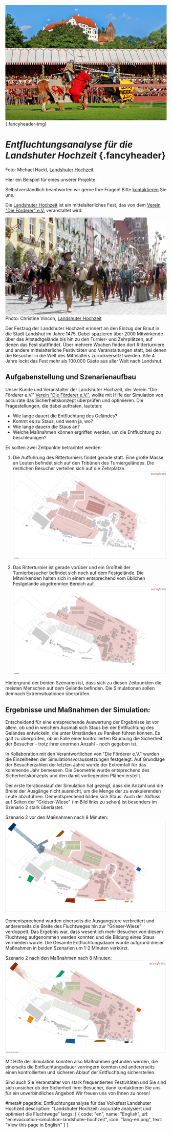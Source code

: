 ![](/img/referenzen/landshuter-hochzeit-rennen-ueber-die-planken.jpg) {.fancyheader-img}
# *Entfluchtungsanalyse für die Landshuter Hochzeit* {.fancyheader}


Foto: Michael Hackl, [Landshuter Hochzeit](http://www.landshuter-hochzeit.de/pressebilder_details/reiter-und-ritterspiele.html)

Hier ein Beispiel für eines unserer Projekte.

Selbstverständlich beantworten wir gerne Ihre Fragen!
Bitte [kontaktieren](kontakt) Sie uns.

Die [Landshuter Hochzeit](http://www.landshuter-hochzeit.de/) ist ein mittelalterliches Fest, das von dem [Verein "Die Förderer" e.V.](http://www.landshuter-hochzeit.de/der-verein.html) veranstaltet wird.


![Landshuter Hochzeit](/img/referenzen/Reisige.jpg)
Photo: Christine Vincon, [Landshuter Hochzeit](http://www.landshuter-hochzeit.de/pressebilder_details/hochzeitszug.html)

Der Festzug der Landshuter Hochzeit erinnert an den Einzug der Braut in die Stadt Landshut im Jahre 1475.
Dabei spazieren über 2000 Mitwirkende über das Altstadtgelände bis hin zu den Turnier- und Zehrplätzen, auf denen das Fest stattfindet.
Über mehrere Wochen finden dort Ritterturniere und andere mittelalterliche Festivitäten und Veranstaltungen statt, bei denen die Besucher in die Welt des Mittelalters zurückversetzt werden.
Alle 4 Jahre lockt das Fest mehr als 100.000 Gäste aus aller Welt nach Landshut.


## Aufgabenstellung und Szenarienaufbau

Unser Kunde und Veranstalter der Landshuter Hochzeit, der Verein "Die Förderer e.V." [Verein "Die Förderer e.V."](http://www.landshuter-hochzeit.de/der-verein.html), wollte mit Hilfe der Simulation von accu:rate das Sicherheitskonzept überprüfen und optimieren. Die Fragestellungen, die dabei auftraten, lauteten:

* Wie lange dauert die Entfluchtung des Geländes?
* Kommt es zu Staus, und wenn ja, wo?
* Wie lange dauern die Staus an?
* Welche Maßnahmen können ergriffen werden, um die Entfluchtung zu beschleunigen?

Es sollten zwei Zeitpunkte betrachtet werden:

1. Die Aufführung des Ritterturniers findet gerade statt. Eine große Masse an Leuten befindet sich auf den Tribünen des Turniergeländes. Die restlichen Besucher verteilen sich auf die Zehrplätze.
![Szenario 1: Besucher auf Tribünen und Zehrplätzen](/img/referenzen/sz1-origins.png)

2. Das Ritterturnier ist gerade vorüber und ein Großteil der Turnierbesucher befindet sich noch auf dem Festgelände. Die Mitwirkenden halten sich in einem entsprechend vom üblichen Festgelände abgetrennten Bereich auf.
![Szenario 2: Alle Besucher verteilt auf das Festgelände](/img/referenzen/sz2-origins.png)

Hintergrund der beiden Szenarien ist, dass sich zu diesen Zeitpunkten die meisten Menschen auf dem Gelände befinden. Die Simulationen sollen demnach Extremsituationen überprüfen.



## Ergebnisse und Maßnahmen der Simulation:

Entscheidend für eine entsprechende Auswertung der Ergebnisse ist vor allem, ob und in welchem Ausmaß sich Staus bei der Entfluchtung des Geländes entwickeln, die unter Umständen zu Paniken führen können. Es galt zu überprüfen, ob im Falle einer kontrollierten Räumung die Sicherheit der Besucher - trotz ihrer enormen Anzahl - noch gegeben ist.

In Kollaboration mit den Verantwortlichen von "Die Förderer e.V." wurden die Einzelheiten der Simulationsvoraussetzungen festgelegt. Auf Grundlage der Besucherzahlen der letzten Jahre wurde der Extremfall für das kommende Jahr bemessen. Die Geometrie wurde entsprechend des Sicherheitskonzepts und den damit vorliegenden Plänen erstellt.

Der erste Iterationslauf der Simulation hat gezeigt, dass die Anzahl und die Breite der Ausgänge nicht ausreicht, um die Menge der zu evakuierenden Leute abzuführen. Dementsprechend bilden sich Staus.
Auch der Abfluss auf Seiten der "Grieser-Wiese" (im Bild links zu sehen) ist besonders im Szenario 2 stark überlastet.

Szenario 2 vor den Maßnahmen nach 8 Minuten:
![Szenario 2 vor den Maßnahmen](/img/referenzen/sz2-vor-480.png)



Dementsprechend wurden einerseits die Ausgangstore verbreitert und andererseits die Breite des Fluchtweges hin zur "Grieser-Wiese" verdoppelt.
Das Ergebnis war, dass wesentlich mehr Besucher von diesem Fluchtweg aufgenommen werden konnten und die Bildung eines Staus vermieden wurde. Die Gesamte Entfluchtungsdauer wurde aufgrund dieser Maßnahmen in beiden Szenarien um 1-2 Minuten verkürzt.


Szenario 2 nach den Maßnahmen nach 8 Minuten:
![Szenario 2 nach den Maßnahmen](/img/referenzen/sz2-nach-480.png)

Mit Hilfe der Simulation konnten also Maßnahmen gefunden werden, die einerseits die Entfluchtungsdauer verringern konnten und andererseits einen kontrollierten und sicheren Ablauf der Entfluchtung sicherstellen.

Sind auch Sie Veranstalter von stark frequentierten Festivitäten und Sie sind sich unsicher ob der Sicherheit Ihrer Besucher, dann kontaktieren Sie uns für ein unverbindliches Angebot! Wir freuen uns von Ihnen zu hören!

#meta#
pagetitle: Entfluchtungsanalyse für das Volksfest Landshuter Hochzeit
description: "Landshuter Hochzeit: accu:rate analysiert und optimiert die Fluchtwege"
langs: [
    { code: "en", name: "English", url: "en:evacuation-simulation-landshuter-hochzeit", icon: "lang-en.png", text: "View this page in English" }
]
